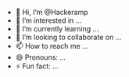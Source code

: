 - 👋 Hi, I’m @Hackeramp
- 👀 I’m interested in ...
- 🌱 I’m currently learning ...
- 💞️ I’m looking to collaborate on ...
- 📫 How to reach me ...
- 😄 Pronouns: ...
- ⚡ Fun fact: ...

<!---
Hackeramp/Hackeramp is a ✨ special ✨ repository because its `README.md` (this file) appears on your GitHub profile.
You can click the Preview link to take a look at your changes.
--->
